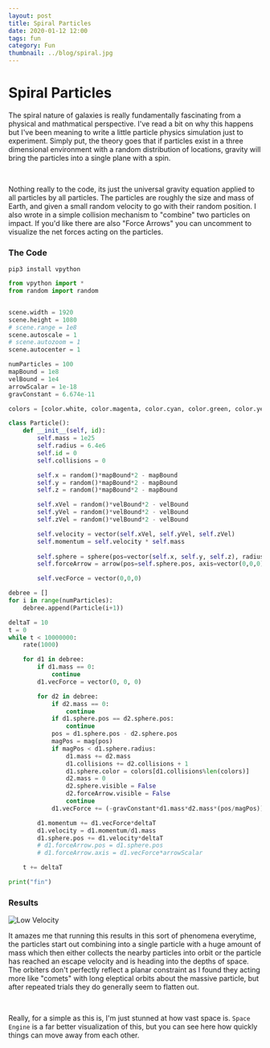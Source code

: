 ```yaml
---
layout: post
title: Spiral Particles
date: 2020-01-12 12:00
tags: fun
category: Fun
thumbnail: ../blog/spiral.jpg
---
```



# Spiral Particles
The spiral nature of galaxies is really fundamentally fascinating from a physical and mathmatical perspective. I've read a bit on why this happens but I've been meaning to write a little particle physics simulation just to experiment. Simply put, the theory goes that if particles exist in a three dimensional environment with a random distribution of locations, gravity will bring the particles into a single plane with a spin.

<br>

Nothing really to the code, its just the universal gravity equation applied to all particles by all particles. The particles are roughly the size and mass of Earth, and given a small random velocity to go with their random position. I also wrote in a simple collision mechanism to "combine" two particles on impact. If you'd like there are also "Force Arrows" you can uncomment to visualize the net forces acting on the particles.

### The Code
`pip3 install vpython`

```python
from vpython import *
from random import random


scene.width = 1920
scene.height = 1080
# scene.range = 1e8
scene.autoscale = 1
# scene.autozoom = 1
scene.autocenter = 1

numParticles = 100
mapBound = 1e8
velBound = 1e4
arrowScalar = 1e-18
gravConstant = 6.674e-11

colors = [color.white, color.magenta, color.cyan, color.green, color.yellow, color.orange, color.red]

class Particle():
    def __init__(self, id):
        self.mass = 1e25
        self.radius = 6.4e6
        self.id = 0
        self.collisions = 0

        self.x = random()*mapBound*2 - mapBound
        self.y = random()*mapBound*2 - mapBound 
        self.z = random()*mapBound*2 - mapBound

        self.xVel = random()*velBound*2 - velBound
        self.yVel = random()*velBound*2 - velBound
        self.zVel = random()*velBound*2 - velBound

        self.velocity = vector(self.xVel, self.yVel, self.zVel)
        self.momentum = self.velocity * self.mass
        
        self.sphere = sphere(pos=vector(self.x, self.y, self.z), radius=self.radius)
        self.forceArrow = arrow(pos=self.sphere.pos, axis=vector(0,0,0), color=color.green)

        self.vecForce = vector(0,0,0)

debree = []
for i in range(numParticles):
    debree.append(Particle(i+1))

deltaT = 10
t = 0
while t < 10000000:
    rate(1000)

    for d1 in debree:
        if d1.mass == 0:
            continue
        d1.vecForce = vector(0, 0, 0)

        for d2 in debree:
            if d2.mass == 0:
                continue
            if d1.sphere.pos == d2.sphere.pos:
                continue
            pos = d1.sphere.pos - d2.sphere.pos
            magPos = mag(pos)
            if magPos < d1.sphere.radius:
                d1.mass += d2.mass
                d1.collisions += d2.collisions + 1
                d1.sphere.color = colors[d1.collisions%len(colors)]
                d2.mass = 0
                d2.sphere.visible = False
                d2.forceArrow.visible = False
                continue
            d1.vecForce += (-gravConstant*d1.mass*d2.mass*(pos/magPos))/(magPos**2) 

        d1.momentum += d1.vecForce*deltaT  
        d1.velocity = d1.momentum/d1.mass 
        d1.sphere.pos += d1.velocity*deltaT
        # d1.forceArrow.pos = d1.sphere.pos
        # d1.forceArrow.axis = d1.vecForce*arrowScalar

    t += deltaT

print("fin")
```

### Results
![Low Velocity](/assets/img/blog/spiral/low-vel.gif)

It amazes me that running this results in this sort of phenomena everytime, the particles start out combining into a single particle with a huge amount of mass which then either collects the nearby particles into orbit or the particle has reached an escape velocity and is heading into the depths of space. The orbiters don't perfectly reflect a planar constraint as I found they acting more like "comets" with long eleptical orbits about the massive particle, but after repeated trials they do generally seem to flatten out.

<br>

Really, for a simple as this is, I'm just stunned at how vast space is. `Space Engine` is a far better visualization of this, but you can see here how quickly things can move away from each other.

<br>

